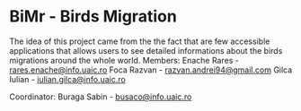 # BiMr - Birds Migration

The idea of this project came from the the fact that are few accessible applications that allows users to see detailed informations about the birds migrations around the whole world.
Members:
	Enache Rares - rares.enache@info.uaic.ro
	Foca Razvan - razvan.andrei94@gmail.com
	Gilca Iulian - iulian.gilca@info.uaic.ro

Coordinator:
	Buraga Sabin - busaco@info.uaic.ro
